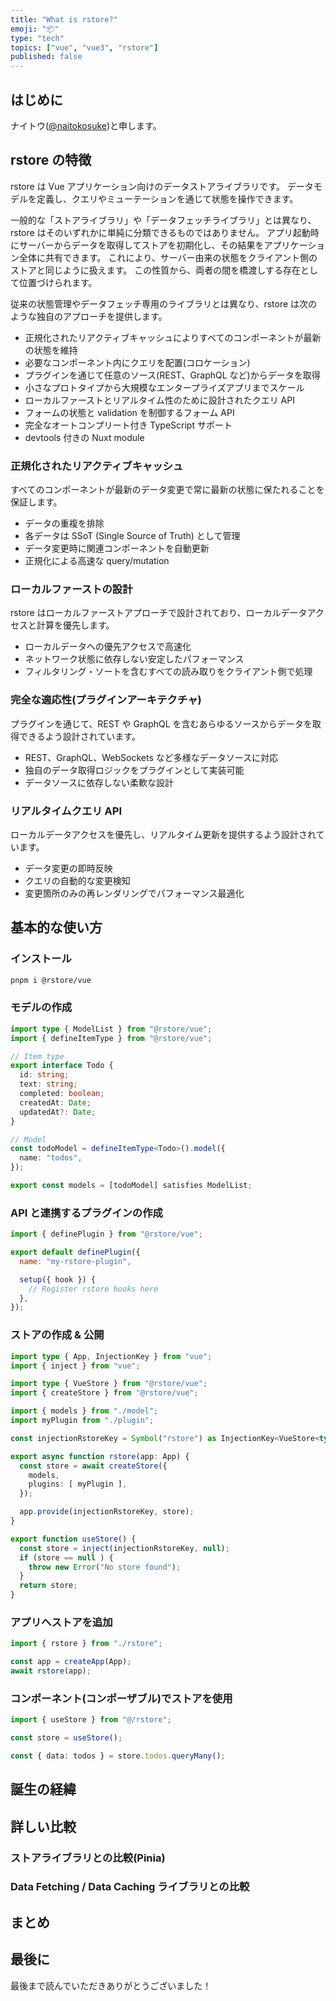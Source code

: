 ```yaml
---
title: "What is rstore?"
emoji: "📦"
type: "tech"
topics: ["vue", "vue3", "rstore"]
published: false
---
```


## はじめに

ナイトウ([@naitokosuke](https://twitter.com/naitokosuke))と申します。

<!-- 記事のモチベーションを書く -->

## rstore の特徴

rstore は Vue アプリケーション向けのデータストアライブラリです。
データモデルを定義し、クエリやミューテーションを通じて状態を操作できます。

一般的な「ストアライブラリ」や「データフェッチライブラリ」とは異なり、rstore はそのいずれかに単純に分類できるものではありません。
アプリ起動時にサーバーからデータを取得してストアを初期化し、その結果をアプリケーション全体に共有できます。
これにより、サーバー由来の状態をクライアント側のストアと同じように扱えます。
この性質から、両者の間を橋渡しする存在として位置づけられます。

従来の状態管理やデータフェッチ専用のライブラリとは異なり、rstore は次のような独自のアプローチを提供します。

- 正規化されたリアクティブキャッシュによりすべてのコンポーネントが最新の状態を維持
- 必要なコンポーネント内にクエリを配置(コロケーション)
- プラグインを通じて任意のソース(REST、GraphQL など)からデータを取得
- 小さなプロトタイプから大規模なエンタープライズアプリまでスケール
- ローカルファーストとリアルタイム性のために設計されたクエリ API
- フォームの状態と validation を制御するフォーム API
- 完全なオートコンプリート付き TypeScript サポート
- devtools 付きの Nuxt module

### 正規化されたリアクティブキャッシュ

すべてのコンポーネントが最新のデータ変更で常に最新の状態に保たれることを保証します。

- データの重複を排除
- 各データは SSoT (Single Source of Truth) として管理
- データ変更時に関連コンポーネントを自動更新
- 正規化による高速な query/mutation

### ローカルファーストの設計

rstore はローカルファーストアプローチで設計されており、ローカルデータアクセスと計算を優先します。

- ローカルデータへの優先アクセスで高速化
- ネットワーク状態に依存しない安定したパフォーマンス
- フィルタリング・ソートを含むすべての読み取りをクライアント側で処理

### 完全な適応性(プラグインアーキテクチャ)

プラグインを通じて、REST や GraphQL を含むあらゆるソースからデータを取得できるよう設計されています。

- REST、GraphQL、WebSockets など多様なデータソースに対応
- 独自のデータ取得ロジックをプラグインとして実装可能
- データソースに依存しない柔軟な設計

### リアルタイムクエリ API

ローカルデータアクセスを優先し、リアルタイム更新を提供するよう設計されています。

- データ変更の即時反映
- クエリの自動的な変更検知
- 変更箇所のみの再レンダリングでパフォーマンス最適化

## 基本的な使い方

### インストール

```bash
pnpm i @rstore/vue
```

### モデルの作成

```ts:src/rstore/model.ts
import type { ModelList } from "@rstore/vue";
import { defineItemType } from "@rstore/vue";

// Item type
export interface Todo {
  id: string;
  text: string;
  completed: boolean;
  createdAt: Date;
  updatedAt?: Date;
}

// Model
const todoModel = defineItemType<Todo>().model({
  name: "todos",
});

export const models = [todoModel] satisfies ModelList;
```

### API と連携するプラグインの作成

```ts:src/rstore/plugin.js
import { definePlugin } from "@rstore/vue";

export default definePlugin({
  name: "my-rstore-plugin",

  setup({ hook }) {
    // Register rstore hooks here
  },
});
```

### ストアの作成 & 公開

```ts:src/rstore/index.ts
import type { App, InjectionKey } from "vue";
import { inject } from "vue";

import type { VueStore } from "@rstore/vue";
import { createStore } from "@rstore/vue";

import { models } from "./model";
import myPlugin from "./plugin";

const injectionRstoreKey = Symbol("rstore") as InjectionKey<VueStore<typeof models>>;

export async function rstore(app: App) {
  const store = await createStore({
    models,
    plugins: [ myPlugin ],
  });

  app.provide(injectionRstoreKey, store);
}

export function useStore() {
  const store = inject(injectionRstoreKey, null);
  if (store == null ) {
    throw new Error("No store found");
  }
  return store;
}
```

### アプリへストアを追加

```ts:src/main.ts
import { rstore } from "./rstore";

const app = createApp(App);
await rstore(app);
```

### コンポーネント(コンポーザブル)でストアを使用

```ts
import { useStore } from "@/rstore";

const store = useStore();

const { data: todos } = store.todos.queryMany();
```

## 誕生の経緯

<!-- なぜこのライブラリが作られたのかを調べる -->
<!-- Vue/Nuxt における既存デファクトとの関係を整理する -->
<!-- デファクトが存在しない領域に挑む意義を示す -->

## 詳しい比較

### ストアライブラリとの比較(Pinia)

### Data Fetching / Data Caching ライブラリとの比較

<!-- Pinia Colada, Apollo Client, TanStack Query との比較 -->

## まとめ

<!-- rstore の位置づけを整理する -->

## 最後に

<!-- 所感と今後の展望 -->

最後まで読んでいただきありがとうございました！
